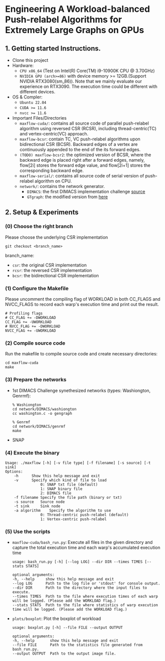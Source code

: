 # Engineering A Workload-balanced Push-relabel Algorithms for Extremely Large Graphs on GPUs

## 1. Getting started Instructions.
- Clone this project
- Hardware:
    - `CPU x86_64` (Test on Intel(R) Core(TM) i9-10900K CPU @ 3.70GHz)
    - `NVIDIA GPU (arch>=86)` with device memory >= 12GB.(Support NVIDIA RTX3080(sm_86)). Note that we mainly evaluate our experience on RTX3090. The execution time could be different with different devices.
- OS & Compler:
    - `Ubuntu 22.04`
    - `CUDA >= 11.6`
    - `nvcc >= 11.6` 
- Important Files/Directories
    - `maxflow-cuda/`: contains all source code of parallel push-relabel algorithm using reversed CSR (RCSR), including thread-centric(TC) and vertex-centric(VC) approach.
    - `maxflow-bcsr`: contain TC, VC push-relabel algorithms upon bidirectional CSR (BCSR). Backward edges of a vertex are continuously appended to the end of the its forward edges.
    - `(TODO) maxflow-bcsr2`: the optimized version of BCSR, where the backward edge is placed right after a forward edges, namely, flow[2i] stores the forward edge value, and flow[2i+1] stores the corresponding backward edge.
    - `maxflow-serial/`: contains all source code of serial version of push-relabel algorithm on CPU.
    - `network/`: contains the network generator.
        - `DIMACS`: the first DIMACS implementation challenge [source](http://archive.dimacs.rutgers.edu/pub/netflow/)
        - `GTgraph`: the modified version from [here](https://www.cse.psu.edu/~kxm85/software/GTgraph/)

## 2. Setup & Experiments

### (0) Choose the right branch
Please choose the underlying CSR implementation
```
git checkout <branch_name>
```
branch_name:
* `csr`: the original CSR implementation
* `rcsr`: the reversed CSR implementation
* `bcsr`: the bidirectional CSR implementation

### (1) Configure the Makefile
Please uncomment the compiling flag of WORKLOAD in both CC_FLAGS and NVCC_FLAGS to record each warp's execution time and print out the result.
```
# Profiling flags
# CC_FLAG += -DWORKLOAD
CC_FLAG += -UWORKLOAD
# NVCC_FLAG += -DWORKLOAD
NVCC_FLAG += -UWORKLOAD
```

### (2) Compile source code
Run the makefile to compile source code and create necessary directories:
```
cd maxflow-cuda
make
```

### (3) Prepare the networks

* 1st DIMACS Challenge synethesized networks (types: Washiongton, Genrmf):
    ```
    % Washiongton
    cd network/DIMACS/washiongton
    cc washington.c -o gengraph

    % Genrmf
    cd network/DIMACS/genrmf
    make
    ```


* SNAP


### (4) Execute the binary
```
Usage: ./maxflow [-h] [-v file type] [-f filename] [-s source] [-t sink]
Options:
	-h		Show this help message and exit
	-v		Specify which kind of file to load
				0: SNAP txt file (default)
				1: SNAP binary file
				2: DIMACS file
	-f filename	Specify the file path (binary or txt)
	-s source	Source node
	-t sink		Sink node
	-a algorithm	Specify the algorithm to use
				0: Thread-centric push-relabel (default)
				1: Vertex-centric push-relabel
```

### (5) Use the scripts

* `maxflow-cuda/bash_run.py`: Execute all files in the given directory and capture the total execution time and each warp's accumulated execution time
    ```
    usage: bash_run.py [-h] [--log LOG] --dir DIR --times TIMES [--stats STATS]

    optional arguments:
    -h, --help     show this help message and exit
    --log LOG      Path to the log file or 'stdout' for console output.
    --dir DIR      Path to the directory where the input files to execute.
    --times TIMES  Path to the file where execution times of each warp will be logged. (Please add the WORKLOAD flag.)
    --stats STATS  Path to the file where statistics of warp execution time will be logged. (Please add the WORKLOAD flag.)
    ```

* `plots/boxplot`: Plot the boxplot of workload
    ```
    usage: boxplot.py [-h] --file FILE --output OUTPUT

    optional arguments:
    -h, --help       show this help message and exit
    --file FILE      Path to the statistics file generated from bash_run.py.
    --output OUTPUT  Path to the output image file.
    ```

        
